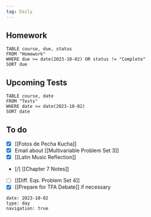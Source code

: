 ```yaml
---
tag: Daily
---
```

## Homework
```dataview
TABLE course, due, status
FROM "Homework" 
WHERE due >= date(2023-10-02) OR status != "Complete"
SORT due
```
## Upcoming Tests
```dataview
TABLE course, date
FROM "Tests" 
WHERE date >= date(2023-10-02)
SORT date
```
## To do
- [x] [[Fotos de Pecha Kucha]]
- [x] Email about [[Multivariable Problem Set 3]]
- [x] [[Latin Music Reflection]]
- [/] [[Chapter 7 Notes]]
- [ ] [[Diff. Eqs. Problem Set 4]]
- [x] [[Prepare for TFA Debate]] if necessary

```gEvent
date: 2023-10-02
type: day
navigation: true
```